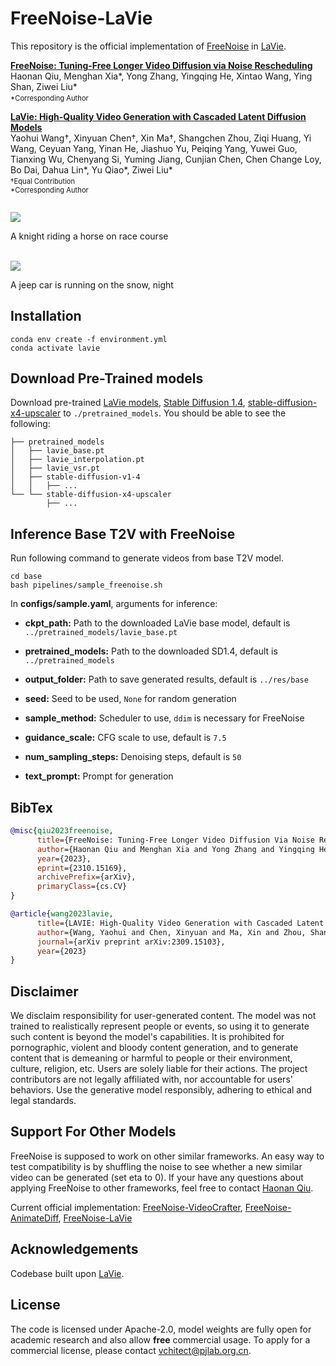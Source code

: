 # FreeNoise-LaVie

This repository is the official implementation of [FreeNoise](https://arxiv.org/abs/2310.15169) in [LaVie](https://arxiv.org/abs/2309.15103).

**[FreeNoise: Tuning-Free Longer Video Diffusion via Noise Rescheduling](https://arxiv.org/abs/2310.15169)**
</br>
Haonan Qiu,
Menghan Xia*,
Yong Zhang,
Yingqing He,
Xintao Wang,
Ying Shan,
Ziwei Liu*
<p style="font-size: 0.8em; margin-top: -1em">*Corresponding Author</p>

**[LaVie: High-Quality Video Generation with Cascaded Latent Diffusion Models](https://arxiv.org/abs/2309.15103)**
</br>
Yaohui Wang†, 
Xinyuan Chen†, 
Xin Ma†, 
Shangchen Zhou, 
Ziqi Huang, 
Yi Wang, 
Ceyuan Yang, 
Yinan He, 
Jiashuo Yu, 
Peiqing Yang, 
Yuwei Guo, 
Tianxing Wu, 
Chenyang Si, 
Yuming Jiang, 
Cunjian Chen, 
Chen Change Loy, 
Bo Dai, 
Dahua Lin*, 
Yu Qiao*, 
Ziwei Liu*
<p style="font-size: 0.8em; margin-top: -1em">†Equal Contribution</p>
<p style="font-size: 0.8em; margin-top: -1em">*Corresponding Author</p>
</br>

<img src=assets/A_knight_riding_a_horse_on_race_course.gif>
<p>A knight riding a horse on race course</p>
<br>

<img src=assets/A_jeep_car_is_running_on_the_snow,_night.gif>
<p>A jeep car is running on the snow, night</p>

## Installation
```
conda env create -f environment.yml 
conda activate lavie
```

## Download Pre-Trained models
Download pre-trained [LaVie models](https://huggingface.co/YaohuiW/LaVie/tree/main), [Stable Diffusion 1.4](https://huggingface.co/CompVis/stable-diffusion-v1-4/tree/main), [stable-diffusion-x4-upscaler](https://huggingface.co/stabilityai/stable-diffusion-x4-upscaler/tree/main) to `./pretrained_models`. You should be able to see the following:
```
├── pretrained_models
│   ├── lavie_base.pt
│   ├── lavie_interpolation.pt
│   ├── lavie_vsr.pt
│   ├── stable-diffusion-v1-4
│   │   ├── ...
└── └── stable-diffusion-x4-upscaler
        ├── ...
```


## Inference Base T2V with FreeNoise
Run following command to generate videos from base T2V model. 
```
cd base
bash pipelines/sample_freenoise.sh
```
In **configs/sample.yaml**, arguments for inference:

- **ckpt_path:** Path to the downloaded LaVie base model, default is `../pretrained_models/lavie_base.pt`

- **pretrained_models:** Path to the downloaded SD1.4, default is `../pretrained_models`

- **output_folder:** Path to save generated results, default is `../res/base`

- **seed:** Seed to be used, `None` for random generation

- **sample_method:** Scheduler to use, `ddim` is necessary for FreeNoise

- **guidance_scale:** CFG scale to use, default is `7.5`

- **num_sampling_steps:** Denoising steps, default is `50`

- **text_prompt:** Prompt for generation


## BibTex
```bibtex
@misc{qiu2023freenoise,
      title={FreeNoise: Tuning-Free Longer Video Diffusion Via Noise Rescheduling}, 
      author={Haonan Qiu and Menghan Xia and Yong Zhang and Yingqing He and Xintao Wang and Ying Shan and Ziwei Liu},
      year={2023},
      eprint={2310.15169},
      archivePrefix={arXiv},
      primaryClass={cs.CV}
}
```

```bibtex
@article{wang2023lavie,
      title={LAVIE: High-Quality Video Generation with Cascaded Latent Diffusion Models},
      author={Wang, Yaohui and Chen, Xinyuan and Ma, Xin and Zhou, Shangchen and Huang, Ziqi and Wang, Yi and Yang, Ceyuan and He, Yinan and Yu, Jiashuo and Yang, Peiqing and others},
      journal={arXiv preprint arXiv:2309.15103},
      year={2023}
}
```


## Disclaimer
We disclaim responsibility for user-generated content. The model was not trained to realistically represent people or events, so using it to generate such content is beyond the model's capabilities. It is prohibited for pornographic, violent and bloody content generation, and to generate content that is demeaning or harmful to people or their environment, culture, religion, etc. Users are solely liable for their actions. The project contributors are not legally affiliated with, nor accountable for users' behaviors. Use the generative model responsibly, adhering to ethical and legal standards.


## Support For Other Models
FreeNoise is supposed to work on other similar frameworks. An easy way to test compatibility is by shuffling the noise to see whether a new similar video can be generated (set eta to 0). If your have any questions about applying FreeNoise to other frameworks, feel free to contact [Haonan Qiu](http://haonanqiu.com/).

Current official implementation: [FreeNoise-VideoCrafter](https://github.com/AILab-CVC/FreeNoise), [FreeNoise-AnimateDiff](https://github.com/arthur-qiu/FreeNoise-AnimateDiff), [FreeNoise-LaVie](https://github.com/arthur-qiu/FreeNoise-LaVie) 


## Acknowledgements
Codebase built upon [LaVie](https://github.com/Vchitect/LaVie).


## License
The code is licensed under Apache-2.0, model weights are fully open for academic research and also allow **free** commercial usage. To apply for a commercial license, please contact vchitect@pjlab.org.cn.
